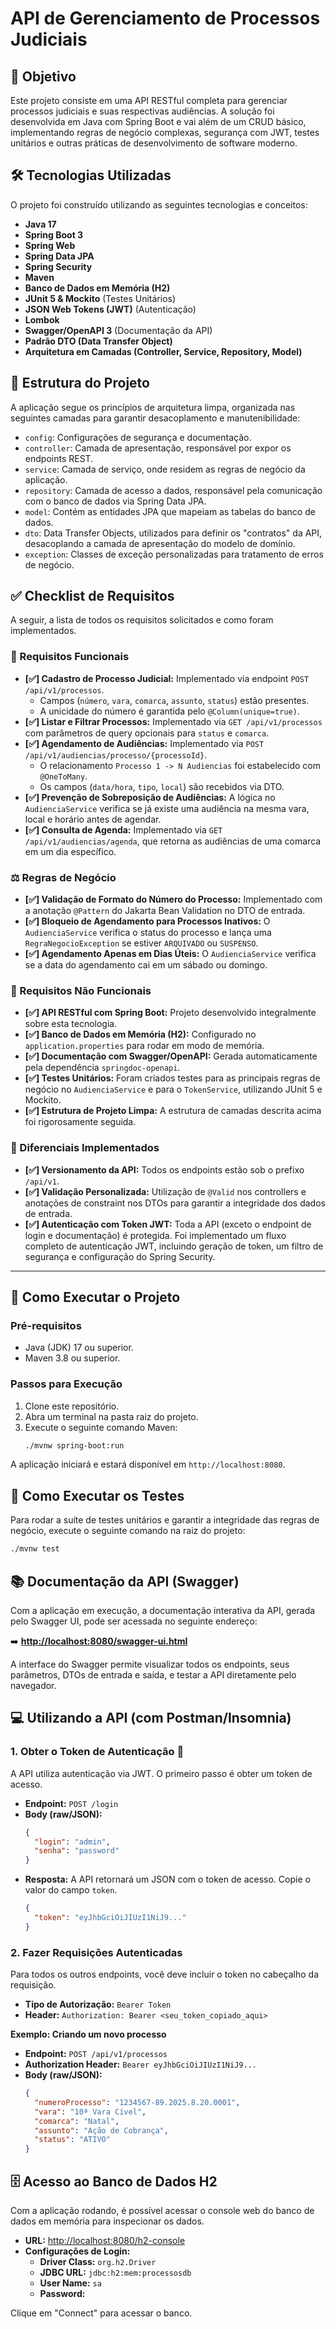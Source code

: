# API de Gerenciamento de Processos Judiciais

## 🎯 Objetivo

Este projeto consiste em uma API RESTful completa para gerenciar processos judiciais e suas respectivas audiências. A solução foi desenvolvida em Java com Spring Boot e vai além de um CRUD básico, implementando regras de negócio complexas, segurança com JWT, testes unitários e outras práticas de desenvolvimento de software moderno.

## 🛠️ Tecnologias Utilizadas

O projeto foi construído utilizando as seguintes tecnologias e conceitos:

* **Java 17**
* **Spring Boot 3**
* **Spring Web**
* **Spring Data JPA**
* **Spring Security**
* **Maven**
* **Banco de Dados em Memória (H2)**
* **JUnit 5 & Mockito** (Testes Unitários)
* **JSON Web Tokens (JWT)** (Autenticação)
* **Lombok**
* **Swagger/OpenAPI 3** (Documentação da API)
* **Padrão DTO (Data Transfer Object)**
* **Arquitetura em Camadas (Controller, Service, Repository, Model)**

## 📂 Estrutura do Projeto

A aplicação segue os princípios de arquitetura limpa, organizada nas seguintes camadas para garantir desacoplamento e manutenibilidade:

* `config`: Configurações de segurança e documentação.
* `controller`: Camada de apresentação, responsável por expor os endpoints REST.
* `service`: Camada de serviço, onde residem as regras de negócio da aplicação.
* `repository`: Camada de acesso a dados, responsável pela comunicação com o banco de dados via Spring Data JPA.
* `model`: Contém as entidades JPA que mapeiam as tabelas do banco de dados.
* `dto`: Data Transfer Objects, utilizados para definir os "contratos" da API, desacoplando a camada de apresentação do modelo de domínio.
* `exception`: Classes de exceção personalizadas para tratamento de erros de negócio.

## ✅ Checklist de Requisitos

A seguir, a lista de todos os requisitos solicitados e como foram implementados.

### 📘 Requisitos Funcionais

* **[✅] Cadastro de Processo Judicial:** Implementado via endpoint `POST /api/v1/processos`.
    * Campos (`número`, `vara`, `comarca`, `assunto`, `status`) estão presentes.
    * A unicidade do número é garantida pelo `@Column(unique=true)`.
* **[✅] Listar e Filtrar Processos:** Implementado via `GET /api/v1/processos` com parâmetros de query opcionais para `status` e `comarca`.
* **[✅] Agendamento de Audiências:** Implementado via `POST /api/v1/audiencias/processo/{processoId}`.
    * O relacionamento `Processo 1 -> N Audiencias` foi estabelecido com `@OneToMany`.
    * Os campos (`data/hora`, `tipo`, `local`) são recebidos via DTO.
* **[✅] Prevenção de Sobreposição de Audiências:** A lógica no `AudienciaService` verifica se já existe uma audiência na mesma vara, local e horário antes de agendar.
* **[✅] Consulta de Agenda:** Implementado via `GET /api/v1/audiencias/agenda`, que retorna as audiências de uma comarca em um dia específico.

### ⚖️ Regras de Negócio

* **[✅] Validação de Formato do Número do Processo:** Implementado com a anotação `@Pattern` do Jakarta Bean Validation no DTO de entrada.
* **[✅] Bloqueio de Agendamento para Processos Inativos:** O `AudienciaService` verifica o status do processo e lança uma `RegraNegocioException` se estiver `ARQUIVADO` ou `SUSPENSO`.
* **[✅] Agendamento Apenas em Dias Úteis:** O `AudienciaService` verifica se a data do agendamento cai em um sábado ou domingo.

### 🔐 Requisitos Não Funcionais

* **[✅] API RESTful com Spring Boot:** Projeto desenvolvido integralmente sobre esta tecnologia.
* **[✅] Banco de Dados em Memória (H2):** Configurado no `application.properties` para rodar em modo de memória.
* **[✅] Documentação com Swagger/OpenAPI:** Gerada automaticamente pela dependência `springdoc-openapi`.
* **[✅] Testes Unitários:** Foram criados testes para as principais regras de negócio no `AudienciaService` e para o `TokenService`, utilizando JUnit 5 e Mockito.
* **[✅] Estrutura de Projeto Limpa:** A estrutura de camadas descrita acima foi rigorosamente seguida.

### 🚀 Diferenciais Implementados

* **[✅] Versionamento da API:** Todos os endpoints estão sob o prefixo `/api/v1`.
* **[✅] Validação Personalizada:** Utilização de `@Valid` nos controllers e anotações de constraint nos DTOs para garantir a integridade dos dados de entrada.
* **[✅] Autenticação com Token JWT:** Toda a API (exceto o endpoint de login e documentação) é protegida. Foi implementado um fluxo completo de autenticação JWT, incluindo geração de token, um filtro de segurança e configuração do Spring Security.

---

## 🚀 Como Executar o Projeto

### Pré-requisitos
* Java (JDK) 17 ou superior.
* Maven 3.8 ou superior.

### Passos para Execução
1.  Clone este repositório.
2.  Abra um terminal na pasta raiz do projeto.
3.  Execute o seguinte comando Maven:
    ```bash
    ./mvnw spring-boot:run
    ```
A aplicação iniciará e estará disponível em `http://localhost:8080`.

## 🧪 Como Executar os Testes

Para rodar a suíte de testes unitários e garantir a integridade das regras de negócio, execute o seguinte comando na raiz do projeto:

```bash
./mvnw test
```

## 📚 Documentação da API (Swagger)

Com a aplicação em execução, a documentação interativa da API, gerada pelo Swagger UI, pode ser acessada no seguinte endereço:

➡️ **[http://localhost:8080/swagger-ui.html](http://localhost:8080/swagger-ui.html)**

A interface do Swagger permite visualizar todos os endpoints, seus parâmetros, DTOs de entrada e saída, e testar a API diretamente pelo navegador.

## 💻 Utilizando a API (com Postman/Insomnia)

### 1. Obter o Token de Autenticação 🔑

A API utiliza autenticação via JWT. O primeiro passo é obter um token de acesso.

* **Endpoint:** `POST /login`
* **Body (raw/JSON):**
    ```json
    {
      "login": "admin",
      "senha": "password"
    }
    ```
* **Resposta:** A API retornará um JSON com o token de acesso. Copie o valor do campo `token`.
    ```json
    {
      "token": "eyJhbGciOiJIUzI1NiJ9..."
    }
    ```

### 2. Fazer Requisições Autenticadas

Para todos os outros endpoints, você deve incluir o token no cabeçalho da requisição.

* **Tipo de Autorização:** `Bearer Token`
* **Header:** `Authorization: Bearer <seu_token_copiado_aqui>`

**Exemplo: Criando um novo processo**

* **Endpoint:** `POST /api/v1/processos`
* **Authorization Header:** `Bearer eyJhbGciOiJIUzI1NiJ9...`
* **Body (raw/JSON):**
    ```json
    {
      "numeroProcesso": "1234567-89.2025.8.20.0001",
      "vara": "10ª Vara Cível",
      "comarca": "Natal",
      "assunto": "Ação de Cobrança",
      "status": "ATIVO"
    }
    ```

## 🗄️ Acesso ao Banco de Dados H2

Com a aplicação rodando, é possível acessar o console web do banco de dados em memória para inspecionar os dados.

* **URL:** [http://localhost:8080/h2-console](http://localhost:8080/h2-console)
* **Configurações de Login:**
    * **Driver Class:** `org.h2.Driver`
    * **JDBC URL:** `jdbc:h2:mem:processosdb`
    * **User Name:** `sa`
    * **Password:** 

Clique em "Connect" para acessar o banco.

